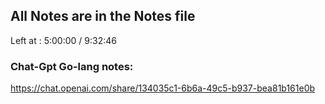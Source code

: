 ## All Notes are in the Notes file
Left at : 5:00:00 / 9:32:46

### Chat-Gpt Go-lang notes: 
https://chat.openai.com/share/134035c1-6b6a-49c5-b937-bea81b161e0b

